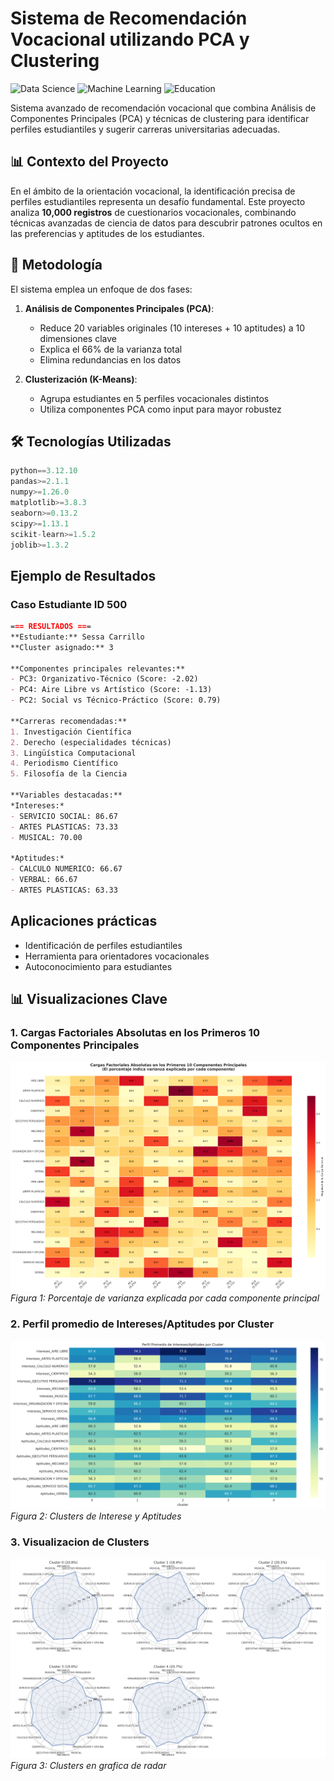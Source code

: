 # Sistema de Recomendación Vocacional utilizando PCA y Clustering

![Data Science](https://img.shields.io/badge/-Data%20Science-blueviolet)
![Machine Learning](https://img.shields.io/badge/-Machine%20Learning-orange)
![Education](https://img.shields.io/badge/-Education-teal)

Sistema avanzado de recomendación vocacional que combina Análisis de Componentes Principales (PCA) y técnicas de clustering para identificar perfiles estudiantiles y sugerir carreras universitarias adecuadas.

## 📊 Contexto del Proyecto

En el ámbito de la orientación vocacional, la identificación precisa de perfiles estudiantiles representa un desafío fundamental. Este proyecto analiza **10,000 registros** de cuestionarios vocacionales, combinando técnicas avanzadas de ciencia de datos para descubrir patrones ocultos en las preferencias y aptitudes de los estudiantes.

## 🧠 Metodología

El sistema emplea un enfoque de dos fases:

1. **Análisis de Componentes Principales (PCA)**:
   - Reduce 20 variables originales (10 intereses + 10 aptitudes) a 10 dimensiones clave
   - Explica el 66% de la varianza total
   - Elimina redundancias en los datos

2. **Clusterización (K-Means)**:
   - Agrupa estudiantes en 5 perfiles vocacionales distintos
   - Utiliza componentes PCA como input para mayor robustez

## 🛠️ Tecnologías Utilizadas

```python
python==3.12.10
pandas>=2.1.1
numpy>=1.26.0
matplotlib>=3.8.3
seaborn>=0.13.2
scipy>=1.13.1
scikit-learn>=1.5.2
joblib>=1.3.2
```


## Ejemplo de Resultados
### Caso Estudiante ID 500
```markdown
=== RESULTADOS ===
**Estudiante:** Sessa Carrillo  
**Cluster asignado:** 3  

**Componentes principales relevantes:**  
- PC3: Organizativo-Técnico (Score: -2.02)  
- PC4: Aire Libre vs Artístico (Score: -1.13)  
- PC2: Social vs Técnico-Práctico (Score: 0.79)  

**Carreras recomendadas:**  
1. Investigación Científica  
2. Derecho (especialidades técnicas)  
3. Lingüística Computacional  
4. Periodismo Científico  
5. Filosofía de la Ciencia  

**Variables destacadas:**  
*Intereses:*  
- SERVICIO SOCIAL: 86.67  
- ARTES PLASTICAS: 73.33  
- MUSICAL: 70.00  

*Aptitudes:*  
- CALCULO NUMERICO: 66.67  
- VERBAL: 66.67  
- ARTES PLASTICAS: 63.33  
```

## **Aplicaciones prácticas**

- Identificación de perfiles estudiantiles
- Herramienta para orientadores vocacionales
- Autoconocimiento para estudiantes

## 📊 Visualizaciones Clave

### 1. Cargas Factoriales Absolutas en los Primeros 10 Componentes Principales
![Varianza Explicada PCA](./images/cargas_factoriales_10_pca.png)
*Figura 1: Porcentaje de varianza explicada por cada componente principal*

### 2. Perfil promedio de Intereses/Aptitudes por Cluster
![Distribución de Clusters](./images/cluster_heatmap.png)
*Figura 2: Clusters de Interese y Aptitudes*

### 3. Visualizacion de Clusters
![Heatmap de Variables](./images/radar_clusters.png)
*Figura 3: Clusters en grafica de radar*


